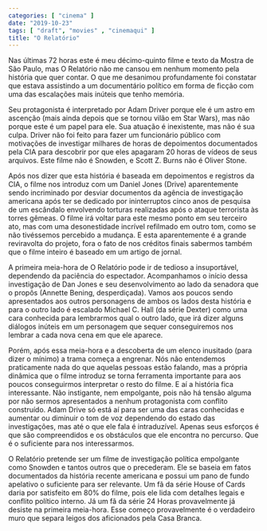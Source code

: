 ```yaml
---
categories: [ "cinema" ]
date: "2019-10-23"
tags: [ "draft", "movies" , "cinemaqui" ]
title: "O Relatório"
---
```

Nas últimas 72 horas este é meu décimo-quinto filme e texto da Mostra
de São Paulo, mas O Relatório não me cansou em nenhum momento pela
história que quer contar. O que me desanimou profundamente foi constatar
que estava assistindo a um documentário político em forma de ficção
com uma das escalações mais inúteis que tenho memória.

Seu protagonista é interpretado por Adam Driver porque ele é um astro
em ascenção (mais ainda depois que se tornou vilão em Star Wars),
mas não porque este é um papel para ele. Sua atuação é inexistente,
mas não é sua culpa. Driver não foi feito para fazer um funcionário
público com motivações de investigar milhares de horas de depoimentos
documentados pela CIA para descobrir por que eles apagaram 20 horas de
vídeos de seus arquivos. Este filme não é Snowden, e Scott Z. Burns
não é Oliver Stone.

Após nos dizer que esta história é baseada em depoimentos e registros
da CIA, o filme nos introduz com um Daniel Jones (Drive) aparentemente
sendo incriminado por desviar documentos da agência de investigação
americana após ter se dedicado por ininterruptos cinco anos de pesquisa
de um escândalo envolvendo torturas realizadas após o ataque terrorista
às torres gêmeas. O filme irá voltar para este mesmo ponto em seu
terceiro ato, mas com uma desonestidade incrível refilmado em outro tom,
como se não tivéssemos percebido a mudança. E esta aparentemente é
a grande reviravolta do projeto, fora o fato de nos créditos finais
sabermos também que o filme inteiro é baseado em um artigo de jornal.

A primeira meia-hora de O Relatório pode ir de tedioso a insuportável,
dependendo da paciência do espectador. Acompanhamos o início dessa
investigação de Dan Jones e seu desenvolvimento ao lado da senadora
que o propôs (Annette Bening, desperdiçada). Vamos aos poucos sendo
apresentados aos outros personagens de ambos os lados desta história e
para o outro lado é escalado Michael C. Hall (da série Dexter) como
uma cara conhecida para lembrarmos qual o outro lado, que irá dizer
alguns diálogos inúteis em um personagem que sequer conseguiremos nos
lembrar a cada nova cena em que ele aparece.

Porém, após essa meia-hora e a descoberta de um elenco inusitado
(para dizer o mínimo) a trama começa a engrenar. Nós não entendemos
praticamente nada do que aquelas pessoas estão falando, mas a própria
dinâmica que o filme introduz se torna ferramenta importante para aos
poucos conseguirmos interpretar o resto do filme. E aí a história
fica interessante. Não instigante, nem empolgante, pois não há
tensão alguma por não sermos apresentados a nenhum protagonista com
conflito construído. Adam Drive só está aí para ser uma das caras
conhecidas e aumentar ou diminuir o tom de voz dependendo do estado das
investigações, mas até o que ele fala é intraduzível. Apenas seus
esforços é que são compreendidos e os obstáculos que ele encontra
no percurso. Que é o suficiente para nos interessarmos.

O Relatório pretende ser um filme de investigação política empolgante
como Snowden e tantos outros que o precederam. Ele se baseia em fatos
documentados da história recente americana e possui um pano de fundo
apelativo o suficiente para ser relevante. Um fã da série House of Cards
daria por satisfeito em 80% do filme, pois ele lida com detalhes legais e
conflito político interno. Já um fã da série 24 Horas provavelmente
já desiste na primeira meia-hora. Esse começo provavelmente é o
verdadeiro muro que separa leigos dos aficionados pela Casa Branca.
